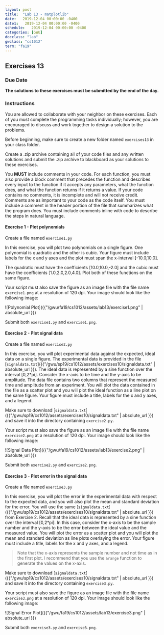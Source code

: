 ```yaml
---
layout: post
title:  "Lab 13 - matplotlib"
date:   2019-12-04 00:00:00 -0400
date1:   2019-12-04 00:00:00 -0400
schedule:   2019-12-04 00:00:00 -0400
categories: [GWU]
docclass: "lab"
gwclass: "cs1012"
term: "fa19"
---
```

<head>
  <link href="/css/syntax.css" rel="stylesheet">
</head>

## Exercises 13

### Due Date
**The solutions to these exercises must be submitted by the end of the day.**

### Instructions

You are allowed to collaborate with your neighbor on these exercises.  Each of you must complete the programming tasks individually; however, you are encouraged to discuss and work together to design a solution to the problems.

Before beginning, make sure to create a new folder named ```exercises13``` in your class folder.

Create a .zip archive containing all of your code files and any written solutions and submit the .zip archive to blackboard as your solutions to these exercises.

You **MUST** include comments in your code.  For each function, you must also provide a block comment that precedes the function and describes every input to the function if it accepts any parameters, what the function does, and what the function returns if it returns a value.  If your code contains no comments, it is incomplete and will not receive credit.  Comments are as important to your code as the code itself.  You must include a comment in the header portion of the file that summarizes what the program does.  You must include comments inline with code to describe the steps in natural language.


#### Exercise 1 - Plot polynomials

Create a file named ```exercise1.py```

In this exercise, you will plot two polynomials on a single figure.  One polynomial is quadratic and the other is cubic.  Your figure must include labels for the x and y axes and the plot must span the x-interval [-10.0,10.0].

The quadratic must have the coefficients [10.0,10.0,-2.0] and the cubic must have the coefficients [1.0,2.0,2.0,4.0].  Plot both of these functions on the same figure.

Your script must also save the figure as an image file with the file name ```exercise1.png``` at a resolution of 120 dpi.  Your image should look like the following image:

![Polynomial Plot]({{"/gwu/fa19/cs1012/assets/lab13/exercise1.png" | absolute_url }})

Submit both ```exercise1.py``` and ```exercise1.png```.

#### Exercise 2 - Plot signal data

Create a file named ```exercise2.py```

In this exercise, you will plot experimental data against the expected, ideal data on a single figure.  The experimental data is provided in the file [```signaldata.txt```]({{"/gwu/sp19/cs1012/assets/exercises10/signaldata.txt" | absolute_url }}).  The ideal data is represented by a sine function over the interval [0,2*pi].  Consider the x-axis to be time and the y-axis to be amplitude.  The data file contains two columns that represent the measured time and amplitude from an experiment.  You will plot the data contained in the file as a scatter plot and you will plot the ideal function as a line plot on the same figure.  Your figure must include a title, labels for the x and y axes, and a legend.

Make sure to download
[```signaldata.txt```]({{"/gwu/sp19/cs1012/assets/exercises10/signaldata.txt" | absolute_url }}) and save it into the directory containing ```exercise2.py```.

Your script must also save the figure as an image file with the file name ```exercise2.png``` at a resolution of 120 dpi.  Your image should look like the following image:

![Signal Data Plot]({{"/gwu/fa19/cs1012/assets/lab13/exercise2.png" | absolute_url }})

Submit both ```exercise2.py``` and ```exercise2.png```.

#### Exercise 3 - Plot error in the signal data

Create a file named ```exercise3.py```

In this exercise, you will plot the error in the experimental data with respect to the expected data, and you will also plot the mean and standard deviation for the error.  You will use the same [```signaldata.txt```]({{"/gwu/sp19/cs1012/assets/exercises10/signaldata.txt" | absolute_url }}) from Exercise 2.  Recall that the ideal data is represented by a sine function over the interval [0,2*pi].  In this case, consider the x-axis to be the sample number and the y-axis to be the error between the ideal value and the measured value.  You will plot the error as a scatter plot and you will plot the mean and standard deviation as line plots overlaying the error.  Your figure must include a title, labels for the x and y axes, and a legend.

> Note that the x-axis represents the sample number and not time as in the first plot.  I recommend that you use the ```arange``` function to generate the values on the x-axis.  

Make sure to download
[```signaldata.txt```]({{"/gwu/sp19/cs1012/assets/exercises10/signaldata.txt" | absolute_url }}) and save it into the directory containing ```exercise3.py```.

Your script must also save the figure as an image file with the file name ```exercise3.png``` at a resolution of 120 dpi.  Your image should look like the following image:

![Signal Error Plot]({{"/gwu/fa19/cs1012/assets/lab13/exercise3.png" | absolute_url }})

Submit both ```exercise3.py``` and ```exercise3.png```.
